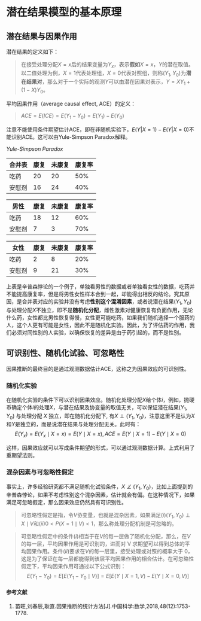 ﻿# 潜在结果模型的基本原理
## 潜在结果与因果作用
潜在结果的定义如下：
>在接受处理分配$X=x$后的结果变量为$Y_{x}$，表示**假如**$X=x$，$Y$的潜在取值。以二值处理为例，$X=1$代表处理组，$X=0$代表对照组，则称$\left(Y_{1}, Y_{0}\right)$为**潜在结果对**，那么对于一个实际的观测$Y$可以由潜在因果对表示，$Y=X Y_{1}+(1-X) Y_{0}$。

平均因果作用（average causal effect, ACE）的定义：

>$ACE=E(ICE)=E(Y_{1}-Y_{0})=E(Y_{1})-E(Y_{0})$

注意不能使用条件期望估计ACE，即在非随机实验下，$E(Y|X=1)-E(Y|X=0)$不能识别ACE。这可以由Yule-Simpson Paradox解释。

*Yule-Simpson Paradox*

|  合并表 |  康复  | 未康复 | 康复率 |
|  ----  |  ----  | ----  | ----  | 
|  吃药  |  20 | 20  |50%  |
|  安慰剂  | 16 | 24  |40% |

|  男性 |  康复  | 未康复 | 康复率 |
|  ----  |  ----  | ----  | ----  | 
|  吃药  |  18 | 12  |60%  |
|  安慰剂  | 7 | 3  |70% |

|  女性 |  康复  | 未康复 | 康复率 |
|  ----  |  ----  | ----  | ----  | 
|  吃药  |  2 | 8  |20%  |
|  安慰剂  | 9 | 21  |30% |

上表是辛普森悖论的一个例子，单独看男性的数据或者单独看女性的数据，吃药并不能提高康复率，但是将男性女性样本合到一起，却能得出相反的结论。究其原因，是合并表对应的实验并没有考虑**性别这个混淆因素**，或者说潜在结果$\left(Y_{1}, Y_{0}\right)$与处理分配$X$不独立，即不是**随机化分配**，雌性激素对健康恢复有负面作用，无论什么药，女性都比男性恢复得慢，女性更可能吃药，如果我们随机选择一个服药的人，这个人更有可能是女性，因此不是随机化实验。因此，为了评估药的作用，我们必须对同性别的人实验，以确保恢复的差异是由于药引起的，而不是性别。

## 可识别性、随机化试验、可忽略性

因果推断的最终目的是通过观测数据估计ACE，这称之为因果效应的可识别性。

### 随机化实验

在随机化实验的条件下可以识别因果效应。随机化处理分配$X$给个体$i$，例如，抛硬币确定个体$i$的处理$X$，与潜在结果及协变量的取值无关，可以保证潜在结果$\left(Y_{1}, Y_{0}\right)$ 与处理分配 $X$ 独立，即在随机化分配下, 有$X\perp\left(Y_{1},Y_{0}\right)$，注意这里不是认为$X$和$Y$是独立的，而是说潜在结果与处理分配无关。此时有：
$$E(Y_{x})=E(Y_{x} \mid X=x)=E(Y \mid X=x), ACE=E(Y\mid X=1)-E(Y\mid X=0)$$

这样，因果效应就可以写成条件期望的形式，可以通过观测数据计算。上式利用了重期望法则。

### 混杂因素与可忽略性假定
事实上，许多经验研究都不满足随机化试验条件，$X\not\perp\left(Y_{1},Y_{0}\right)$，比如上面提到的辛普森悖论，如果不考虑性别这个混杂因素，估计就会有偏。在这种情况下，如果满足可忽略假定，那么因果效应仍然具有可识别性。
> 可忽略性假定是指，令$V$协变量，也就是混杂因素，如果满足$(i)\left(Y_{1}, Y_{0}\right) \perp X \mid V$和$(ii)0<P(X=1 \mid V)<1$，那么称处理分配机制是可忽略的。

>可忽略性假定中的条件$(i)$相当于在$V$的每一层做了随机化分配，那么，在$V$的每一层，平均因果作用是可识别的，进而对 V 求期望可以得到总体的平均因果作用。条件$(ii)$要求在$V$的每一层里，接受处理或对照的概率大于 0，这是为了保证在每一层都能得到该层平均因果作用的相合估计。在可忽略性假定下，平均因果作用可通过以下公式识别：
>$$E(Y_{1}-Y_{0})=E[E(Y_{1}-Y_{0}\mid V)]=E[E(Y \mid X=1, V)-E(Y \mid X=0, V)]$$



#### 参考文献
1. 苗旺,刘春辰,耿直.因果推断的统计方法[J].中国科学:数学,2018,48(12):1753-1778.
